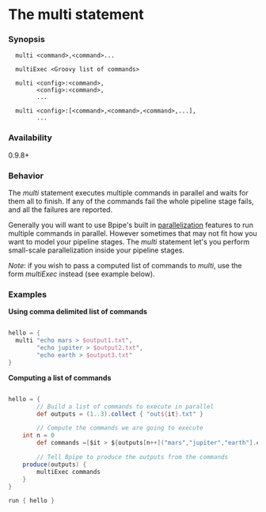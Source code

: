 # The multi statement

### Synopsis

    
    
      multi <command>,<command>...
    
      multiExec <Groovy list of commands>
    
      multi <config>:<command>,
            <config>:<command>,
            ...
    
      multi <config>:[<command>,<command>,<command>,...],
            ...
 
### Availability

0.9.8+ 

### Behavior

The *multi* statement executes multiple commands in parallel and waits for them all to finish. If any of the commands fail the whole pipeline stage fails, and all the failures are reported.

Generally you will want to use Bpipe's built in
[parallelization](Language/ParallelTasks) features to run multiple commands in
parallel. However sometimes that may not fit how you want to model your
pipeline stages. The *multi* statement let's you perform small-scale
parallelization inside your pipeline stages.

*Note*: if you wish to pass a computed list of commands to *multi*, use the
        form *multiExec* instead (see example below).

### Examples

**Using comma delimited list of commands**

```groovy 

hello = {
  multi "echo mars > $output1.txt",
        "echo jupiter > $output2.txt",
        "echo earth > $output3.txt"
}
```

**Computing a list of commands**

```groovy 

hello = {  
        // Build a list of commands to execute in parallel
        def outputs = (1..3).collect { "out${it}.txt" }

        // Compute the commands we are going to execute
	int n = 0
        def commands =[$it > ${outputs[n++]("mars","jupiter","earth"].collect{"echo)}"} 

        // Tell Bpipe to produce the outputs from the commands
	produce(outputs) {
	    multiExec commands
	}
}

run { hello }
```

